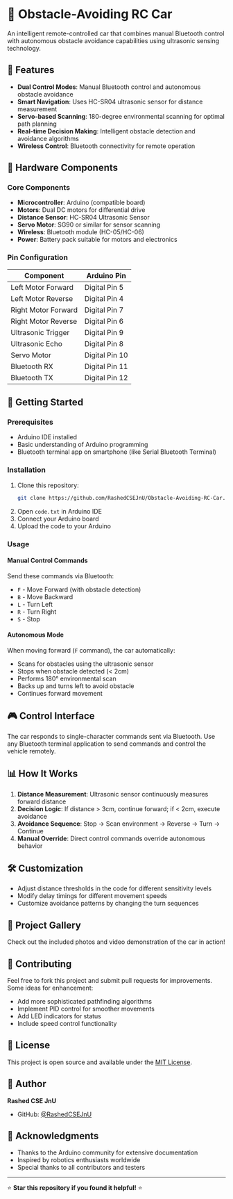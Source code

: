 # 🚗 Obstacle-Avoiding RC Car

An intelligent remote-controlled car that combines manual Bluetooth control with autonomous obstacle avoidance capabilities using ultrasonic sensing technology.

## 🌟 Features

- **Dual Control Modes**: Manual Bluetooth control and autonomous obstacle avoidance
- **Smart Navigation**: Uses HC-SR04 ultrasonic sensor for distance measurement
- **Servo-based Scanning**: 180-degree environmental scanning for optimal path planning
- **Real-time Decision Making**: Intelligent obstacle detection and avoidance algorithms
- **Wireless Control**: Bluetooth connectivity for remote operation

## 🔧 Hardware Components

### Core Components

- **Microcontroller**: Arduino (compatible board)
- **Motors**: Dual DC motors for differential drive
- **Distance Sensor**: HC-SR04 Ultrasonic Sensor
- **Servo Motor**: SG90 or similar for sensor scanning
- **Wireless**: Bluetooth module (HC-05/HC-06)
- **Power**: Battery pack suitable for motors and electronics

### Pin Configuration

| Component           | Arduino Pin    |
| ------------------- | -------------- |
| Left Motor Forward  | Digital Pin 5  |
| Left Motor Reverse  | Digital Pin 4  |
| Right Motor Forward | Digital Pin 7  |
| Right Motor Reverse | Digital Pin 6  |
| Ultrasonic Trigger  | Digital Pin 9  |
| Ultrasonic Echo     | Digital Pin 8  |
| Servo Motor         | Digital Pin 10 |
| Bluetooth RX        | Digital Pin 11 |
| Bluetooth TX        | Digital Pin 12 |

## 🚀 Getting Started

### Prerequisites

- Arduino IDE installed
- Basic understanding of Arduino programming
- Bluetooth terminal app on smartphone (like Serial Bluetooth Terminal)

### Installation

1. Clone this repository:
   ```bash
   git clone https://github.com/RashedCSEJnU/Obstacle-Avoiding-RC-Car.git
   ```
2. Open `code.txt` in Arduino IDE
3. Connect your Arduino board
4. Upload the code to your Arduino

### Usage

#### Manual Control Commands

Send these commands via Bluetooth:

- `F` - Move Forward (with obstacle detection)
- `B` - Move Backward
- `L` - Turn Left
- `R` - Turn Right
- `S` - Stop

#### Autonomous Mode

When moving forward (`F` command), the car automatically:

- Scans for obstacles using the ultrasonic sensor
- Stops when obstacle detected (< 2cm)
- Performs 180° environmental scan
- Backs up and turns left to avoid obstacle
- Continues forward movement

## 🎮 Control Interface

The car responds to single-character commands sent via Bluetooth. Use any Bluetooth terminal application to send commands and control the vehicle remotely.

## 📊 How It Works

1. **Distance Measurement**: Ultrasonic sensor continuously measures forward distance
2. **Decision Logic**: If distance > 3cm, continue forward; if < 2cm, execute avoidance
3. **Avoidance Sequence**: Stop → Scan environment → Reverse → Turn → Continue
4. **Manual Override**: Direct control commands override autonomous behavior

## 🛠️ Customization

- Adjust distance thresholds in the code for different sensitivity levels
- Modify delay timings for different movement speeds
- Customize avoidance patterns by changing the turn sequences

## 📸 Project Gallery

Check out the included photos and video demonstration of the car in action!

## 🤝 Contributing

Feel free to fork this project and submit pull requests for improvements. Some ideas for enhancement:

- Add more sophisticated pathfinding algorithms
- Implement PID control for smoother movements
- Add LED indicators for status
- Include speed control functionality

## 📄 License

This project is open source and available under the [MIT License](LICENSE).

## 👤 Author

**Rashed CSE JnU**

- GitHub: [@RashedCSEJnU](https://github.com/RashedCSEJnU)

## 🙏 Acknowledgments

- Thanks to the Arduino community for extensive documentation
- Inspired by robotics enthusiasts worldwide
- Special thanks to all contributors and testers

---

⭐ **Star this repository if you found it helpful!** ⭐
